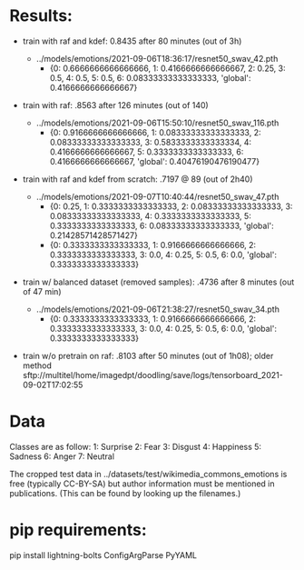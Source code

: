 # Results:
- train with raf and kdef: 0.8435 after 80 minutes (out of 3h)
  - ../models/emotions/2021-09-06T18:36:17/resnet50_swav_42.pth
    - {0: 0.6666666666666666, 1: 0.4166666666666667, 2: 0.25, 3: 0.5, 4: 0.5, 5: 0.5, 6: 0.08333333333333333, 'global': 0.4166666666666667}
- train with raf: .8563 after 126 minutes (out of 140)
  - ../models/emotions/2021-09-06T15:50:10/resnet50_swav_116.pth
    - {0: 0.9166666666666666, 1: 0.08333333333333333, 2: 0.08333333333333333, 3: 0.5833333333333334, 4: 0.4166666666666667, 5: 0.3333333333333333, 6: 0.4166666666666667, 'global': 0.40476190476190477}
- train with raf and kdef from scratch: .7197 @ 89 (out of 2h40)
  - ../models/emotions/2021-09-07T10:40:44/resnet50_swav_47.pth
    - {0: 0.25, 1: 0.3333333333333333, 2: 0.08333333333333333, 3: 0.08333333333333333, 4: 0.3333333333333333, 5: 0.3333333333333333, 6: 0.08333333333333333, 'global': 0.21428571428571427}
    - {0: 0.3333333333333333, 1: 0.9166666666666666, 2: 0.3333333333333333, 3: 0.0, 4: 0.25, 5: 0.5, 6: 0.0, 'global': 0.3333333333333333}

- train w/ balanced dataset (removed samples): .4736 after 8 minutes (out of 47 min)
  - ../models/emotions/2021-09-06T21:38:27/resnet50_swav_34.pth
    - {0: 0.3333333333333333, 1: 0.9166666666666666, 2: 0.3333333333333333, 3: 0.0, 4: 0.25, 5: 0.5, 6: 0.0, 'global': 0.3333333333333333}


- train w/o pretrain on raf: .8103 after 50 minutes (out of 1h08); older method
sftp://multitel/home/imagedpt/doodling/save/logs/tensorboard_2021-09-02T17:02:55

# Data
Classes are as follow:
1: Surprise
2: Fear
3: Disgust
4: Happiness
5: Sadness
6: Anger
7: Neutral

The cropped test data in ../datasets/test/wikimedia_commons_emotions is free (typically CC-BY-SA) but author information must be mentioned in publications. (This can be found by looking up the filenames.)

# pip requirements:
pip install lightning-bolts ConfigArgParse PyYAML
